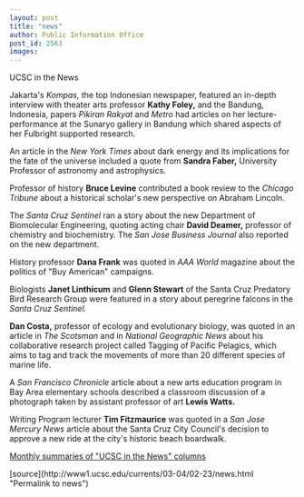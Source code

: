 ```yaml
---
layout: post
title: "news"
author: Public Information Office
post_id: 2563
images:
---
```


<p class="pagehead">
  UCSC in the News
</p>
<p>
  Jakarta's <i>Kompas,</i> the top Indonesian newspaper, featured an in-depth interview with theater arts professor <b>Kathy Foley,</b> and the Bandung, Indonesia, papers <i>Pikiran Rakyat</i> and <i>Metro</i> had articles on her lecture-performance at the Sunaryo gallery in Bandung which shared aspects of her Fulbright supported research.<br>
</p>
<p>
  An article in the <i>New York Times</i> about dark energy and its implications for the fate of the universe included a quote from <b>Sandra Faber,</b> University Professor of astronomy and astrophysics.<br>
</p>
<p>
  Professor of history <b>Bruce Levine</b> contributed a book review to the <i>Chicago Tribune</i> about a historical scholar's new perspective on Abraham Lincoln.<br>
</p>
<p>
  The <i>Santa Cruz Sentinel</i> ran a story about the new Department of Biomolecular Engineering, quoting acting chair <b>David Deamer,</b> professor of chemistry and biochemistry. The <i>San Jose Business Journal</i> also reported on the new department.<br>
</p>
<p>
  History professor <b>Dana Frank</b> was quoted in <i>AAA World</i> magazine about the politics of "Buy American" campaigns.
</p>
<p>
  Biologists <b>Janet Linthicum</b> and <b>Glenn Stewart</b> of the Santa Cruz Predatory Bird Research Group were featured in a story about peregrine falcons in the <i>Santa Cruz Sentinel.</i><br>
</p>
<p>
  <b>Dan Costa,</b> professor of ecology and evolutionary biology, was quoted in an article in <i>The Scotsman</i> and in <i>National Geographic News</i> about his collaborative research project called Tagging of Pacific Pelagics, which aims to tag and track the movements of more than 20 different species of marine life.<br>
</p>
<p>
  A <i>San Francisco Chronicle</i> article about a new arts education program in Bay Area elementary schools described a classroom discussion of a photograph taken by assistant professor of art <b>Lewis Watts.</b><br>
</p>
<p>
  Writing Program lecturer <b>Tim Fitzmaurice</b> was quoted in a <i>San Jose Mercury News</i> article about the Santa Cruz City Council's decision to approve a new ride at the city's historic beach boardwalk.
</p>
<p>
  <a href="http://www.ucsc.edu/news_events/media_highlights">Monthly summaries of "UCSC in the News" columns</a><br>
</p>
<p>

</p>
[source](http://www1.ucsc.edu/currents/03-04/02-23/news.html "Permalink to news")
